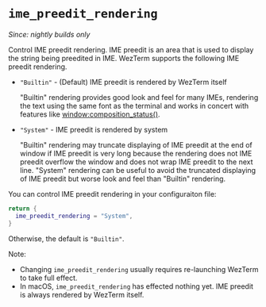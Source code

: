 # `ime_preedit_rendering`

*Since: nightly builds only*

Control IME preedit rendering.
IME preedit is an area that is used to display the string being preedited in IME.
WezTerm supports the following IME preedit rendering.

* `"Builtin"` - (Default) IME preedit is rendered by WezTerm itself

  "Builtin" rendering provides good look and feel for many IMEs,
  rendering the text using the same font as the terminal and
  works in concert with features like [window:composition_status()](../window/composition_status.md).

* `"System"` - IME preedit is rendered by system

  "Builtin" rendering may truncate displaying of IME preedit
  at the end of window if IME preedit is very long
  because the rendering does not IME preedit overflow the window
  and does not wrap IME preedit to the next line.
  "System" rendering can be useful
  to avoid the truncated displaying of IME preedit
  but worse look and feel than "Builtin" rendering.

You can control IME preedit rendering in your configuraiton file:

```lua
return {
  ime_preedit_rendering = "System",
}
```

Otherwise, the default is `"Builtin"`.

Note:
* Changing `ime_preedit_rendering` usually requires re-launching WezTerm to take full effect.
* In macOS, `ime_preedit_rendering` has effected nothing yet.
  IME preedit is always rendered by WezTerm itself.
